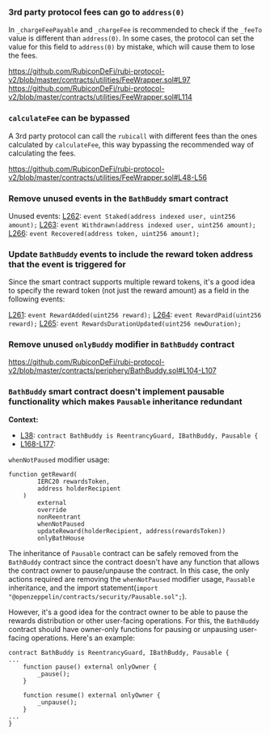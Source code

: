 ### 3rd party protocol fees can go to `address(0)`

In `_chargeFeePayable` and `_chargeFee` is recommended to check if the `_feeTo` value is different than `address(0)`. In some cases, the protocol can set the value for this field to `address(0)` by mistake, which will cause them to lose the fees.

https://github.com/RubiconDeFi/rubi-protocol-v2/blob/master/contracts/utilities/FeeWrapper.sol#L97
https://github.com/RubiconDeFi/rubi-protocol-v2/blob/master/contracts/utilities/FeeWrapper.sol#L114

### `calculateFee` can be bypassed

A 3rd party protocol can call the `rubicall` with different fees than the ones calculated by `calculateFee`, this way bypassing the recommended way of calculating the fees. 

https://github.com/RubiconDeFi/rubi-protocol-v2/blob/master/contracts/utilities/FeeWrapper.sol#L48-L56

### Remove unused events in the `BathBuddy` smart contract

Unused events:
[L262](https://github.com/RubiconDeFi/rubi-protocol-v2/blob/master/contracts/periphery/BathBuddy.sol#L262): `event Staked(address indexed user, uint256 amount);`
[L263](https://github.com/RubiconDeFi/rubi-protocol-v2/blob/master/contracts/periphery/BathBuddy.sol#L263): `event Withdrawn(address indexed user, uint256 amount);`
[L266](https://github.com/RubiconDeFi/rubi-protocol-v2/blob/master/contracts/periphery/BathBuddy.sol#L266): `event Recovered(address token, uint256 amount);`

### Update `BathBuddy` events to include the reward token address that the event is triggered for

Since the smart contract supports multiple reward tokens, it's a good idea to specify the reward token (not just the reward amount) as a field in the following events:

[L261](https://github.com/RubiconDeFi/rubi-protocol-v2/blob/master/contracts/periphery/BathBuddy.sol#L261): `event RewardAdded(uint256 reward);`
[L264](https://github.com/RubiconDeFi/rubi-protocol-v2/blob/master/contracts/periphery/BathBuddy.sol#L264): `event RewardPaid(uint256 reward);`
[L265](https://github.com/RubiconDeFi/rubi-protocol-v2/blob/master/contracts/periphery/BathBuddy.sol#L265): `event RewardsDurationUpdated(uint256 newDuration);`

### Remove unused `onlyBuddy` modifier in `BathBuddy` contract

https://github.com/RubiconDeFi/rubi-protocol-v2/blob/master/contracts/periphery/BathBuddy.sol#L104-L107

### `BathBuddy` smart contract doesn't implement pausable functionality which makes `Pausable` inheritance redundant

**Context:**
- [L38](https://github.com/RubiconDeFi/rubi-protocol-v2/blob/master/contracts/periphery/BathBuddy.sol#L38):  `contract BathBuddy is ReentrancyGuard, IBathBuddy, Pausable {`
- [L168-L177](https://github.com/RubiconDeFi/rubi-protocol-v2/blob/master/contracts/periphery/BathBuddy.sol#L168-L177): 

`whenNotPaused` modifier usage:

```solidity
function getReward(
        IERC20 rewardsToken,
        address holderRecipient
    )
        external
        override
        nonReentrant
        whenNotPaused
        updateReward(holderRecipient, address(rewardsToken))
        onlyBathHouse
```


The inheritance of `Pausable` contract can be safely removed from the `BathBuddy` contract since the contract doesn't have any function that allows the contract owner to pause/unpause the contract. In this case, the only actions required are removing the `whenNotPaused` modifier usage, `Pausable` inheritance, and the import statement(`import "@openzeppelin/contracts/security/Pausable.sol";`).  

However, it's a good idea for the contract owner to be able to pause the rewards distribution or other user-facing operations. For this, the `BathBuddy` contract should have owner-only functions for pausing or unpausing user-facing operations. Here's an example:

```solidity
contract BathBuddy is ReentrancyGuard, IBathBuddy, Pausable {
...
    function pause() external onlyOwner {
        _pause();
    }

    function resume() external onlyOwner {
        _unpause();
    }
...
}
```